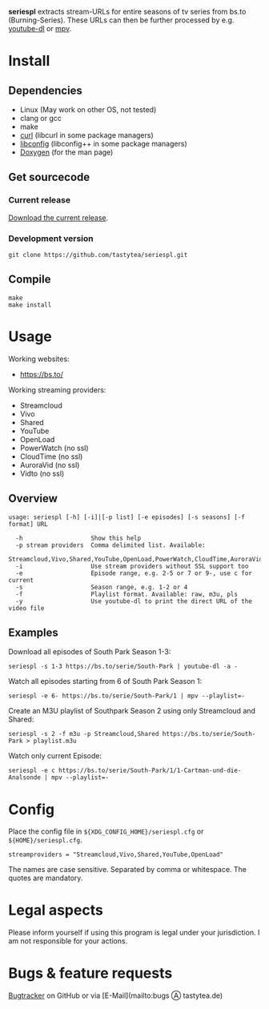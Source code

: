 **seriespl** extracts stream-URLs for entire seasons of tv series from bs.to (Burning-Series). These URLs can then be further processed by e.g. [youtube-dl](https://rg3.github.com/youtube-dl/) or [mpv](https://mpv.io/).

# Install
## Dependencies
 * Linux (May work on other OS, not tested)
 * clang or gcc
 * make
 * [curl](https://curl.haxx.se/) (libcurl in some package managers)
 * [libconfig](http://www.hyperrealm.com/libconfig/libconfig.html) (libconfig++ in some package managers)
 * [Doxygen](http://doxygen.org/) (for the man page)

## Get sourcecode
### Current release
[Download the current release](https://github.com/tastytea/seriespl/releases).

### Development version
    git clone https://github.com/tastytea/seriespl.git

## Compile
    make
    make install

# Usage
Working websites:
 * https://bs.to/

Working streaming providers:
 * Streamcloud
 * Vivo
 * Shared
 * YouTube
 * OpenLoad
 * PowerWatch (no ssl)
 * CloudTime (no ssl)
 * AuroraVid (no ssl)
 * Vidto (no ssl)

## Overview
    usage: seriespl [-h] [-i]|[-p list] [-e episodes] [-s seasons] [-f format] URL

      -h                   Show this help
      -p stream providers  Comma delimited list. Available:
                           Streamcloud,Vivo,Shared,YouTube,OpenLoad,PowerWatch,CloudTime,AuroraVid,Vidto
      -i                   Use stream providers without SSL support too
      -e                   Episode range, e.g. 2-5 or 7 or 9-, use c for current
      -s                   Season range, e.g. 1-2 or 4
      -f                   Playlist format. Available: raw, m3u, pls
      -y                   Use youtube-dl to print the direct URL of the video file

## Examples
Download all episodes of South Park Season 1-3:

    seriespl -s 1-3 https://bs.to/serie/South-Park | youtube-dl -a -

Watch all episodes starting from 6 of South Park Season 1:

    seriespl -e 6- https://bs.to/serie/South-Park/1 | mpv --playlist=-

Create an M3U playlist of Southpark Season 2 using only Streamcloud and Shared:

    seriespl -s 2 -f m3u -p Streamcloud,Shared https://bs.to/serie/South-Park > playlist.m3u

Watch only current Episode:

    seriespl -e c https://bs.to/serie/South-Park/1/1-Cartman-und-die-Analsonde | mpv --playlist=-

# Config
Place the config file in `${XDG_CONFIG_HOME}/seriespl.cfg` or `${HOME}/seriespl.cfg`.

    streamproviders = "Streamcloud,Vivo,Shared,YouTube,OpenLoad"

The names are case sensitive. Separated by comma or whitespace. The quotes are mandatory.

# Legal aspects
Please inform yourself if using this program is legal under your jurisdiction. I am not responsible for your actions.

# Bugs & feature requests
[Bugtracker](https://github.com/tastytea/seriespl/issues) on GitHub or via [E-Mail](mailto:bugs Ⓐ tastytea.de)
